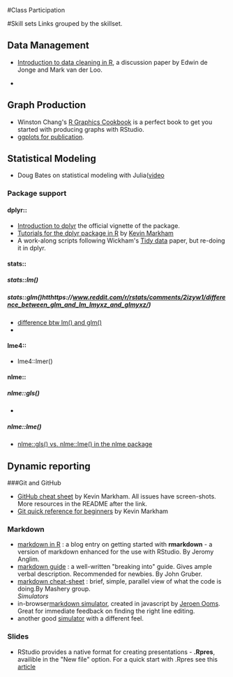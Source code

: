 #Class Participation


#Skill sets
  Links grouped by the skillset. 

##

## Data Management

-  [Introduction to data cleaning in R](http://cran.r-project.org/doc/contrib/de_Jonge+van_der_Loo-Introduction_to_data_cleaning_with_R.pdf), a discussion paper by Edwin de Jonge and 
Mark van der Loo.

- 





## Graph Production
- Winston Chang's [R Graphics Cookbook](http://www.cookbook-r.com/) is a perfect book to get you started with producing graphs with RStudio.  
- [ggplots for publication](http://www.noamross.net/blog/2013/11/20/formatting-plots-for-pubs.html).  






## Statistical Modeling 
   - Doug Bates on statistical modeling with Julia([video](https://www.youtube.com/watch?v=v9Io-p_iymI)   

### Package support  

#### dplyr::
- [Introduction to dplyr](https://cran.r-project.org/web/packages/dplyr/vignettes/introduction.html) the official vignette of the package.  
- [Tutorials for the dplyr package in R](https://github.com/justmarkham/dplyr-tutorial) by [Kevin Markham](https://github.com/justmarkham)
- A work-along scripts following Wickham's [Tidy data](https://github.com/justmarkham/tidy-data) paper, but re-doing it in dplyr. 


#### stats::

##### stats::lm()

##### stats::glm()htthttps://www.reddit.com/r/rstats/comments/2izyw1/difference_between_glm_and_lm_lmyxz_and_glmyxz/)  

 - [difference btw lm() and glm()](https://www.reddit.com/r/rstats/comments/2izyw1/difference_between_glm_and_lm_lmyxz_and_glmyxz/)  
 - 

#### lme4::  
 - lme4::lmer()  

#### nlme::
##### nlme::gls()  
 -    
 
##### nlme::lme()

 - [nlme::gls() vs. nlme::lme() in the nlme package](http://stackoverflow.com/questions/1395102/gls-vs-lme-in-the-nlme-package)  











## Dynamic reporting

###Git and GitHub
- [GitHub cheat sheet](https://github.com/justmarkham/github-cheat-sheet) by Kevin Markham. All issues have screen-shots. More resources in the README after the link.
- [Git quick reference for beginners](http://www.dataschool.io/git-quick-reference-for-beginners/) by Kevin Markham



### Markdown
- [markdown in R](http://jeromyanglim.blogspot.ca/2012/05/getting-started-with-r-markdown-knitr.html) : a blog entry on getting started with **rmarkdown** - a version of markdown enhanced for the use with RStudio.  By Jeromy Anglim.
- [markdown guide](http://daringfireball.net/projects/markdown/) : a well-written "breaking into" guide. Gives ample verbal description. Recommended for newbies. By John Gruber.  
- [markdown cheat-sheet](http://support.mashery.com/docs/customizing_your_portal/Markdown_Cheat_Sheet) : brief, simple, parallel view of what the code is doing.By Mashery group.   
*Simulators*  
- in-browser[markdown simulator](https://demo.ocpu.io/markdownapp/www/), created in javascript by  [Jeroen Ooms](http://jeroenooms.github.io/). Great for immediate feedback on finding the right line editing.   
- another good [simulator](http://markdown-here.com/livedemo.html) with a different feel.



### Slides  
- RStudio provides a native format for creating presentations - **.Rpres**, availible in the "New file" option. For a quick start with .Rpres see this [article](https://support.rstudio.com/hc/en-us/articles/200486468-Authoring-R-Presentations)